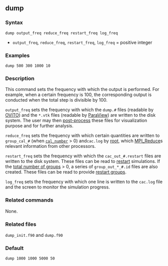 ## dump

### Syntax

	dump output_freq reduce_freq restart_freq log_freq

* `output_freq`, `reduce_freq`, `restart_freq`, `log_freq` = positive integer

### Examples

	dump 500 300 1000 10

### Description

This command sets the frequency with which the output is performed. For example, when a certain frequency is 100, the corresponding output is conducted when the total step is divisible by 100.

`output_freq` sets the frequency with which the `dump.#` files (readable by [OVITO](http://www.ovito.org/)) and the `*.vtk` files (readable by [ParaView](http://www.paraview.org/)) are written to the disk system. The user may then [post-process](../chapter6/README.md) these files for visualization purpose and for further analysis.

`reduce_freq` sets the frequency with which certain quantities are written to `group_cal_#` (when [`cal_number`](group_num.md) > 0) and`cac.log` by [root](../chapter8/rank.md), which [MPI_Reduce](http://mpitutorial.com/tutorials/mpi-reduce-and-allreduce)s relevant information from other processors.

`restart_freq` sets the frequency with which the `cac_out_#.restart` files are written to the disk system. These files can be read to [restart](restart.md) simulations. If the [total number of groups](group_num.md) > 0, a series of `group_out_*_#.id` files are also created. These files can be read to provide [restart groups](group_num.md).

`log_freq` sets the frequency with which one line is written to the `cac.log` file and the screen to monitor the simulation progress.

### Related commands

None.

### Related files

`dump_init.f90` and `dump.f90`

### Default

	dump 1000 1000 5000 50
